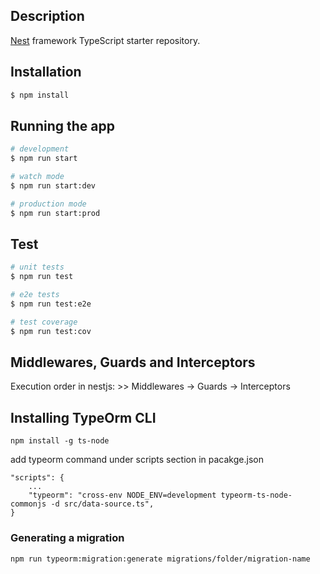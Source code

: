 ## Description

[Nest](https://github.com/nestjs/nest) framework TypeScript starter repository.

## Installation

```bash
$ npm install
```
## Running the app

```bash
# development
$ npm run start

# watch mode
$ npm run start:dev

# production mode
$ npm run start:prod
```

## Test

```bash
# unit tests
$ npm run test

# e2e tests
$ npm run test:e2e

# test coverage
$ npm run test:cov
```

## Middlewares, Guards and Interceptors

Execution order in nestjs: >> Middlewares -> Guards -> Interceptors

## Installing TypeOrm CLI

```
npm install -g ts-node
```

add typeorm command under scripts section in pacakge.json
```
"scripts": {
    ...
    "typeorm": "cross-env NODE_ENV=development typeorm-ts-node-commonjs -d src/data-source.ts",
}
```

### Generating a migration
```
npm run typeorm:migration:generate migrations/folder/migration-name
```